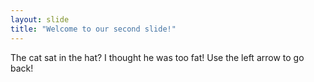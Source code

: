 ```yaml
---
layout: slide
title: "Welcome to our second slide!"
---
```

The cat sat in the hat? I thought he was too fat!
Use the left arrow to go back!
